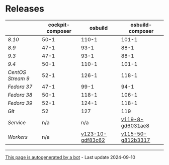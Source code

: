 # Releases
|       | cockpit-composer    | osbuild    | osbuild-composer    |
|-------|---------------------|------------|---------------------|
*8.10* | 50-1 | 110-1 | 101-1
*8.9* | 47-1 | 93-1 | 88-1
*9.3* | 47-1 | 93-1 | 88-1
*9.4* | 50-1 | 110-1 | 101-1
*CentOS Stream 9* | 52-1 | 126-1 | 118-1
*Fedora 37* | 47-1 | 99-1 | 94-1
*Fedora 38* | 50-1 | 118-1 | 106-1
*Fedora 39* | 52-1 | 124-1 | 118-1
*Git* | 52 | 127 | 119
*Service* | n/a | n/a | [v119-8-gd6031ae8](https://github.com/osbuild/osbuild-composer/compare/v119-8-gd6031ae8...main)
*Workers* | n/a | [v123-10-gdf83c62](https://github.com/osbuild/osbuild/compare/v123-10-gdf83c62...main) | [v115-50-g812b3317](https://github.com/osbuild/osbuild-composer/compare/v115-50-g812b3317...main)

---

[This page is autogenerated by a bot](https://gitlab.cee.redhat.com/osbuild/guides-bot/-/blob/main/release_overview.py) - Last update 2024-09-10